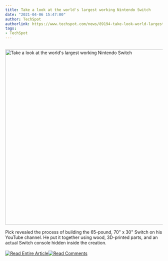 ```yaml
---
title: Take a look at the world's largest working Nintendo Switch
date: "2021-04-06 15:47:00"
author: TechSpot
authorlink: https://www.techspot.com/news/89194-take-look-world-largest-working-nintendo-switch.html
tags:
- TechSpot
---
```

<a href="https://www.techspot.com/news/89194-take-look-world-largest-working-nintendo-switch.html" target="_blank"><img src="https://static.techspot.com/images2/news/ts3_thumbs/2021/04/2021-04-06-ts3_thumbs-571.jpg" width="800" height="560" style="padding: 15px 0" title="Take a look at the world's largest working Nintendo Switch" /></a><br />Pick revealed the process of building the 65-pound, 70" x 30" Switch on his YouTube channel. He put it together using wood, 3D-printed parts, and an actual Switch console hidden inside the creation.<br /><br /><a href="https://www.techspot.com/news/89194-take-look-world-largest-working-nintendo-switch.html"><img src="https://static.techspot.com/images/rss/rss_buttons_01.png" border="0" alt="Read Entire Article" /></a><a href="https://www.techspot.com/news/89194-take-look-world-largest-working-nintendo-switch.html#comments"><img src="https://static.techspot.com/images/rss/rss_buttons_02.png" border="0" alt="Read Comments" /></a><br /><br />